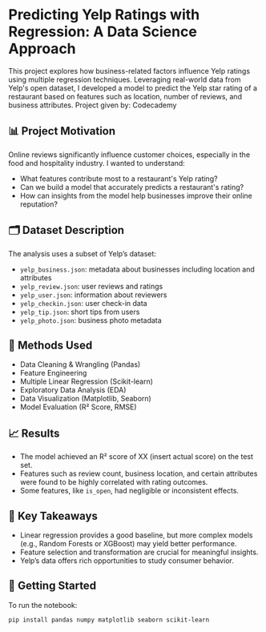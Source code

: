# Predicting Yelp Ratings with Regression: A Data Science Approach

This project explores how business-related factors influence Yelp ratings using multiple regression techniques. Leveraging real-world data from Yelp's open dataset, I developed a model to predict the Yelp star rating of a restaurant based on features such as location, number of reviews, and business attributes. Project given by: Codecademy

## 📊 Project Motivation

Online reviews significantly influence customer choices, especially in the food and hospitality industry. I wanted to understand:
- What features contribute most to a restaurant's Yelp rating?
- Can we build a model that accurately predicts a restaurant's rating?
- How can insights from the model help businesses improve their online reputation?

## 🗂️ Dataset Description

The analysis uses a subset of Yelp’s dataset:
- `yelp_business.json`: metadata about businesses including location and attributes
- `yelp_review.json`: user reviews and ratings
- `yelp_user.json`: information about reviewers
- `yelp_checkin.json`: user check-in data
- `yelp_tip.json`: short tips from users
- `yelp_photo.json`: business photo metadata

## 🔧 Methods Used

- Data Cleaning & Wrangling (Pandas)
- Feature Engineering
- Multiple Linear Regression (Scikit-learn)
- Exploratory Data Analysis (EDA)
- Data Visualization (Matplotlib, Seaborn)
- Model Evaluation (R² Score, RMSE)

## 📈 Results

- The model achieved an R² score of XX (insert actual score) on the test set.
- Features such as review count, business location, and certain attributes were found to be highly correlated with rating outcomes.
- Some features, like `is_open`, had negligible or inconsistent effects.

## 🧠 Key Takeaways

- Linear regression provides a good baseline, but more complex models (e.g., Random Forests or XGBoost) may yield better performance.
- Feature selection and transformation are crucial for meaningful insights.
- Yelp’s data offers rich opportunities to study consumer behavior.

## 🚀 Getting Started

To run the notebook:

```bash
pip install pandas numpy matplotlib seaborn scikit-learn
